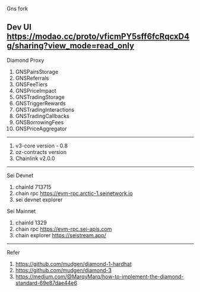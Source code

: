 Gns fork

Dev UI
https://modao.cc/proto/vficmPY5sff6fcRqcxD4g/sharing?view_mode=read_only
---
Diamond Proxy

1. GNSPairsStorage
2. GNSReferrals
3. GNSFeeTiers
4. GNSPriceImpact
5. GNSTradingStorage
6. GNSTriggerRewards
7. GNSTradingInteractions
8. GNSTradingCallbacks
9. GNSBorrowingFees
10. GNSPriceAggregator

---
1. v3-core  version - 0.8
2. oz-contracts   version 
3. Chainlink  v2.0.0

---
Sei Devnet 
1. chainId     713715
2. chain rpc   https://evm-rpc.arctic-1.seinetwork.io
3. sei devnet explorer  

Sei Mainnet
1. chainId         1329
2. chain rpc       https://evm-rpc.sei-apis.com
3. chain explorer  https://seistream.app/

---
Refer
1. https://github.com/mudgen/diamond-1-hardhat
2. https://github.com/mudgen/diamond-3
3. https://medium.com/@MarqyMarq/how-to-implement-the-diamond-standard-69e87dae44e6
